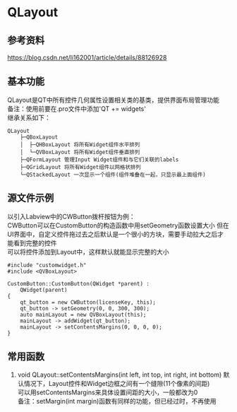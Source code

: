# QLayout

## 参考资料
https://blog.csdn.net/li162001/article/details/88126928

## 基本功能
QLayout是QT中所有控件几何属性设置相关类的基类，提供界面布局管理功能  
备注：使用前要在.pro文件中添加'QT += widgets'  
继承关系如下：
```
QLayout
	├─QBoxLayout
	│  ├─QHBoxLayout 将所有Widget组件水平排列
	│  └─QVBoxLayout 将所有Widget组件垂直排列
	├─QFormLayout 管理Input Widget组件和与它们关联的labels
	├─QGridLayout 将所有Widget组件以网格状排列
	└─QStackedLayout 一次显示一个组件(组件堆叠在一起，只显示最上面组件)
```


## 源文件示例
以引入Labview中的CWButton拨杆按钮为例：  
CWButton可以在CustomButton的构造函数中用setGeometry函数设置大小
但在UI界面中，自定义控件拖过去之后默认是一个很小的方块，需要手动拉大之后才能看到完整的控件  
可以将控件添加到Layout中，这样默认就能显示完整的大小  
```
#include "customwidget.h"
#include <QVBoxLayout>

CustomButton::CustomButton(QWidget *parent) :
    QWidget(parent)
{
    qt_button = new CWButton(licenseKey, this);
    qt_button -> setGeometry(0, 0, 300, 300);
    auto mainLayout = new QVBoxLayout(this);
    mainLayout -> addWidget(qt_button);
    mainLayout -> setContentsMargins(0, 0, 0, 0);
}
```


## 常用函数
1. void QLayout::setContentsMargins(int left, int top, int right, int bottom)
默认情况下，Layout控件和Widget边框之间有一个缝隙(11个像素的间距)  
可以用setContentsMargins来具体设置间距的大小，一般都改为0  
备注：setMargin(int margin)函数有同样的功能，但已经过时，不再使用  

